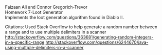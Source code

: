 Faizaan Ali and Connor Gregorich-Trevor          
Homework 7-Loot Generator         
Implements the loot generation algorithm found in Diablo II.      

Citations:
Used Stack Overflow to help generate a random number between a range and to use multiple delimiters in a scanner       
http://stackoverflow.com/questions/363681/generating-random-integers-in-a-specific-range
http://stackoverflow.com/questions/6244670/java-using-multiple-delimiters-in-a-scanner

